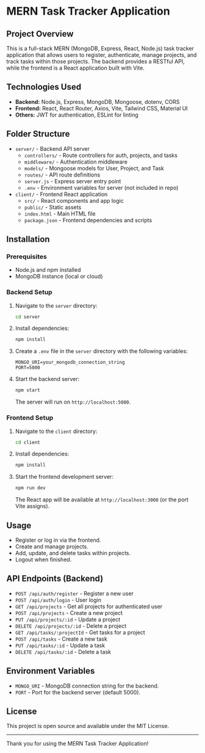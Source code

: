 # MERN Task Tracker Application

## Project Overview
This is a full-stack MERN (MongoDB, Express, React, Node.js) task tracker application that allows users to register, authenticate, manage projects, and track tasks within those projects. The backend provides a RESTful API, while the frontend is a React application built with Vite.

## Technologies Used
- **Backend:** Node.js, Express, MongoDB, Mongoose, dotenv, CORS
- **Frontend:** React, React Router, Axios, Vite, Tailwind CSS, Material UI
- **Others:** JWT for authentication, ESLint for linting

## Folder Structure
- `server/` - Backend API server
  - `controllers/` - Route controllers for auth, projects, and tasks
  - `middleware/` - Authentication middleware
  - `models/` - Mongoose models for User, Project, and Task
  - `routes/` - API route definitions
  - `server.js` - Express server entry point
  - `.env` - Environment variables for server (not included in repo)
- `client/` - Frontend React application
  - `src/` - React components and app logic
  - `public/` - Static assets
  - `index.html` - Main HTML file
  - `package.json` - Frontend dependencies and scripts

## Installation

### Prerequisites
- Node.js and npm installed
- MongoDB instance (local or cloud)

### Backend Setup
1. Navigate to the `server` directory:
   ```bash
   cd server
   ```
2. Install dependencies:
   ```bash
   npm install
   ```
3. Create a `.env` file in the `server` directory with the following variables:
   ```
   MONGO_URI=your_mongodb_connection_string
   PORT=5000
   ```
4. Start the backend server:
   ```bash
   npm start
   ```
   The server will run on `http://localhost:5000`.

### Frontend Setup
1. Navigate to the `client` directory:
   ```bash
   cd client
   ```
2. Install dependencies:
   ```bash
   npm install
   ```
3. Start the frontend development server:
   ```bash
   npm run dev
   ```
   The React app will be available at `http://localhost:3000` (or the port Vite assigns).

## Usage
- Register or log in via the frontend.
- Create and manage projects.
- Add, update, and delete tasks within projects.
- Logout when finished.

## API Endpoints (Backend)
- `POST /api/auth/register` - Register a new user
- `POST /api/auth/login` - User login
- `GET /api/projects` - Get all projects for authenticated user
- `POST /api/projects` - Create a new project
- `PUT /api/projects/:id` - Update a project
- `DELETE /api/projects/:id` - Delete a project
- `GET /api/tasks/:projectId` - Get tasks for a project
- `POST /api/tasks` - Create a new task
- `PUT /api/tasks/:id` - Update a task
- `DELETE /api/tasks/:id` - Delete a task


## Environment Variables
- `MONGO_URI` - MongoDB connection string for the backend.
- `PORT` - Port for the backend server (default 5000).

## License
This project is open source and available under the MIT License.

---

Thank you for using the MERN Task Tracker Application!
